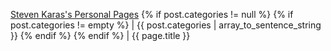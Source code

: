 <a href="/">Steven Karas's Personal Pages</a>
{% if post.categories != null %}
	{% if post.categories != empty %}
		| {{ post.categories | array_to_sentence_string }}
	{% endif %}
{% endif %}
 | {{ page.title }}
